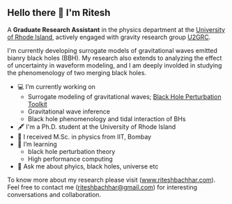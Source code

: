 ## Hello there 👋 I'm Ritesh

A **Graduate Research Assistant** in the physics department at the [University of Rhode Island](https://web.uri.edu/physics/), actively engaged with gravity research group [U2GRC](https://web.uri.edu/gravity/).

I'm currently developing surrogate models of gravitational waves emitted bianry black holes (BBH). My research also extends to analyzing the effect of uncertainty in waveform modeling, and I am deeply involded in studying the phenomenology of two merging black holes.

- :computer: I’m currently working on
  - Surrogate modeling of gravitational waves; [Black Hole Perturbation Toolkit](http://bhptoolkit.org)
  - Gravitational wave inference
  - Black hole phenomenology and tidal interaction of BHs
- :fountain_pen: I'm a Ph.D. student at the University of Rhode Island
- :pushpin: I received M.Sc. in physics from IIT, Bombay
- :memo: I’m learning
  -  black hole perturbation theory
  -  High performance computing
- 💬 Ask me about phyics, black holes, universe etc 

To know more about my research please visit (www.riteshbachhar.com). Feel free to contact me (riteshbachhar@gmail.com) for interesting conversations and collaboration.
